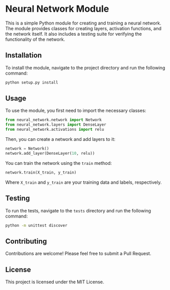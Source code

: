 # Neural Network Module

This is a simple Python module for creating and training a neural network. The module provides classes for creating layers, activation functions, and the network itself. It also includes a testing suite for verifying the functionality of the network.

## Installation

To install the module, navigate to the project directory and run the following command:

```bash
python setup.py install
```

## Usage

To use the module, you first need to import the necessary classes:

```python
from neural_network.network import Network
from neural_network.layers import DenseLayer
from neural_network.activations import relu
```

Then, you can create a network and add layers to it:

```python
network = Network()
network.add_layer(DenseLayer(10, relu))
```

You can train the network using the `train` method:

```python
network.train(X_train, y_train)
```

Where `X_train` and `y_train` are your training data and labels, respectively.

## Testing

To run the tests, navigate to the `tests` directory and run the following command:

```bash
python -m unittest discover
```

## Contributing

Contributions are welcome! Please feel free to submit a Pull Request.

## License

This project is licensed under the MIT License.